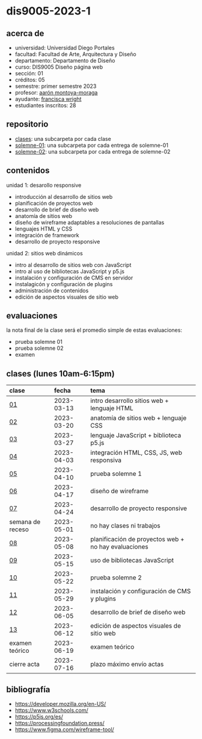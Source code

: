 # dis9005-2023-1

## acerca de

- universidad: Universidad Diego Portales
- facultad: Facultad de Arte, Arquitectura y Diseño
- departamento: Departamento de Diseño
- curso: DIS9005 Diseño página web
- sección: 01
- créditos: 05
- semestre: primer semestre 2023
- profesor: [aarón montoya-moraga](https://github.com/montoyamoraga/)
- ayudante: [francisca wright](https://github.com/Frantastic10)
- estudiantes inscritos: 28

## repositorio

- [clases](./clases/): una subcarpeta por cada clase
- [solemne-01](./solemne-01/): una subcarpeta por cada entrega de solemne-01
- [solemne-02](./solemne-02/): una subcarpeta por cada entrega de solemne-02

## contenidos

unidad 1: desarollo responsive

- introducción al desarrollo de sitios web
- planificación de proyectos web
- desarrollo de brief de diseño web
- anatomía de sitios web
- diseño de wireframe adaptables a resoluciones de pantallas
- lenguajes HTML y CSS
- integración de framework
- desarrollo de proyecto responsive

unidad 2: sitios web dinámicos

- intro al desarrollo de sitios web con JavaScript
- intro al uso de bibliotecas JavaScript y p5.js
- instalación y configuración de CMS en servidor
- instalagicón y configuración de plugins
- administración de contenidos
- edición de aspectos visuales de sitio web

## evaluaciones

la nota final de la clase será el promedio simple de estas evaluaciones:

- prueba solemne 01
- prueba solemne 02
- examen

## clases (lunes 10am-6:15pm)

| clase                  | fecha      | tema                                                 |
| :--------------------- | :--------- | :--------------------------------------------------- |
| [01](clases/clase-01/) | 2023-03-13 | intro desarrollo sitios web + lenguaje HTML          |
| [02](clases/clase-02/) | 2023-03-20 | anatomía de sitios web + lenguaje CSS                |
| [03](clases/clase-03/) | 2023-03-27 | lenguaje JavaScript + biblioteca p5.js               |
| [04](clases/clase-04/) | 2023-04-03 | integración HTML, CSS, JS, web responsiva            |
| [05](clases/clase-05/) | 2023-04-10 | prueba solemne 1                                     |
| [06](clases/clase-06/) | 2023-04-17 | diseño de wireframe                                  |
| [07](clases/clase-07/) | 2023-04-24 | desarrollo de proyecto responsive                    |
| semana de receso       | 2023-05-01 | no hay clases ni trabajos                            |
| [08](clases/clase-08/) | 2023-05-08 | planificación de proyectos web + no hay evaluaciones |
| [09](clases/clase-09/) | 2023-05-15 | uso de bibliotecas JavaScript                        |
| [10](clases/clase-10/) | 2023-05-22 | prueba solemne 2                                     |
| [11](clases/clase-11/) | 2023-05-29 | instalación y configuración de CMS y plugins         |
| [12](clases/clase-12/) | 2023-06-05 | desarrollo de brief de diseño web                    |
| [13](clases/clase-13/) | 2023-06-12 | edición de aspectos visuales de sitio web            |
| examen teórico         | 2023-06-19 | examen teórico                                       |
| cierre acta            | 2023-07-16 | plazo máximo envío actas                             |

## bibliografía

- https://developer.mozilla.org/en-US/
- https://www.w3schools.com/
- https://p5js.org/es/
- https://processingfoundation.press/
- https://www.figma.com/wireframe-tool/
